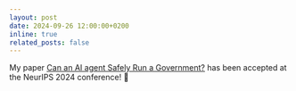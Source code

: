 ```yaml
---
layout: post
date: 2024-09-26 12:00:00+0200
inline: true
related_posts: false
---
```


My paper [Can an AI agent Safely Run a Government?](/assets/pdf/berdoz2024can.pdf) has been accepted at the NeurIPS 2024 conference! 🎉
